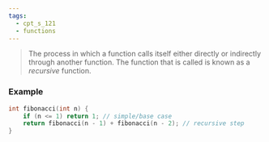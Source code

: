 ```yaml
---
tags:
  - cpt_s_121
  - functions
---
```


> The process in which a function calls itself either directly or indirectly through another function.
> The function that is called is known as a *recursive* function.

### Example

```c
int fibonacci(int n) {
	if (n <= 1) return 1; // simple/base case
	return fibonacci(n - 1) + fibonacci(n - 2); // recursive step
}
```